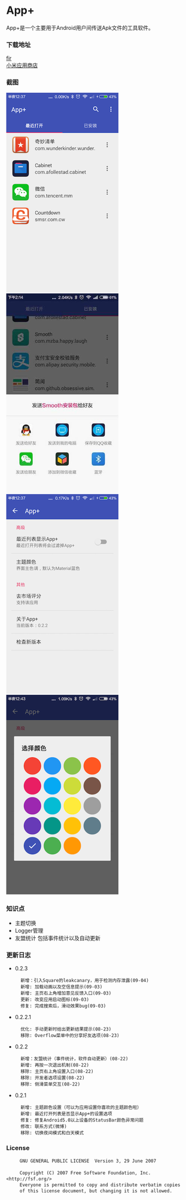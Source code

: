 # App+ #

App+是一个主要用于Android用户间传送Apk文件的工具软件。

### 下载地址 ####

[fir](http://fir.im/appplus)<br>
[小米应用商店](http://app.mi.com/detail/104777)

### 截图 ###

![index](/art/index.png "")
![send](/art/send.jpg "")<br>
![setting](/art/setting.png "")
![theme](/art/theme.png "")

### 知识点 ###
* 主题切换
* Logger管理
* 友盟统计 包括事件统计以及自动更新

### 更新日志 ###

* 0.2.3

        新增：引入Square的leakcanary，用于检测内存泄露(09-04)
        新增: 加载动画以及空信息提示(09-03)
        新增: 主页右上角增加意见反馈入口(09-03)
        更新: 改变应用启动图标(09-03)
        修复: 完成搜索后，滑动效果bug(09-03)

* 0.2.2.1

        优化: 手动更新时给出更新结果提示(08-23)
        移除: Overflow菜单中的分享好友选项(08-23)

* 0.2.2

        新增：友盟统计（事件统计，软件自动更新）(08-22)
        新增: 再按一次退出机制(08-22)
        移除: 主页右上角设置入口(08-22)
        移除: 开发者选项设置(08-22)
        移除: 侧滑菜单交互(08-22)

* 0.2.1

        新增: 主题颜色设置（可以为应用设置你喜欢的主题颜色啦）
        新增: 最近打开列表是否显示App+的设置选项
        修复: 修复Android5.0以上设备的StatusBar颜色异常问题
        修改: 联系方式(微博)
        移除: 切换夜间模式和白天模式

### License ###

         GNU GENERAL PUBLIC LICENSE  Version 3, 29 June 2007

         Copyright (C) 2007 Free Software Foundation, Inc. <http://fsf.org/>
         Everyone is permitted to copy and distribute verbatim copies
         of this license document, but changing it is not allowed.